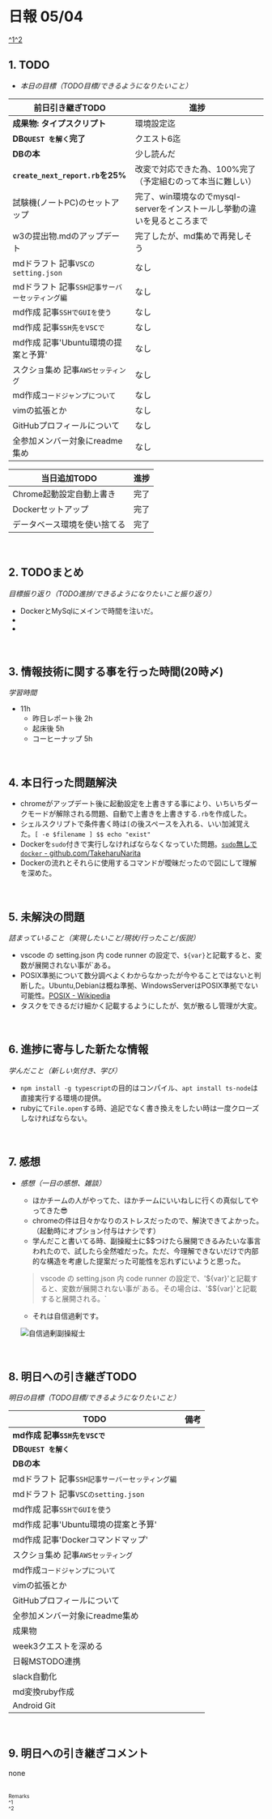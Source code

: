 # 日報 05/04
[^1](#remarks)[^2](#remarks)


## 1. TODO

- *本日の目標（TODO目標/できるようになりたいこと）*

|前日引き継ぎTODO|進捗|
|-|-|
|**成果物: タイプスクリプト**                   |環境設定迄|
|**DB`QUEST を解く`完了**                       |クエスト6迄|
|**DBの本**                                     |少し読んだ|
|**`create_next_report.rb`を25%**               |改変で対応できた為、100%完了（予定組むのって本当に難しい）|
|試験機(ノートPC)のセットアップ                 |完了、win環境なのでmysql-serverをインストールし挙動の違いを見るところまで|
|w3の提出物.mdのアップデート                    |完了したが、md集めで再発しそう|
|mdドラフト 記事`VSCのsetting.json`             |なし|
|mdドラフト 記事`SSH記事サーバーセッティング編` |なし|
|md作成 記事`SSHでGUIを使う`                    |なし|
|md作成 記事`SSH先をVSCで`                      |なし|
|md作成 記事'Ubuntu環境の提案と予算'            |なし|
|スクショ集め 記事`AWSセッティング`             |なし|
|md作成`コードジャンプについて`                 |なし|
|vimの拡張とか                                  |なし|
|GitHubプロフィールについて                     |なし|
|全参加メンバー対象にreadme集め                 |なし|


|当日追加TODO|進捗|
|-|-|
|Chrome起動設定自動上書き         |完了|
|Dockerセットアップ               |完了|
|データベース環境を使い捨てる     |完了|


<br>

## 2. TODOまとめ
*目標振り返り（TODO進捗/できるようになりたいこと振り返り）*

  - DockerとMySqlにメインで時間を注いだ。
  - 
  - 

<br>


## 3. 情報技術に関する事を行った時間(20時〆)

*学習時間*

  - 11h
    - 昨日レポート後 2h
    - 起床後 5h
    - コーヒーナップ 5h


<br>


## 4. 本日行った問題解決

  - chromeがアップデート後に起動設定を上書きする事により、いちいちダークモードが解除される問題、自動で上書きを上書きする`.rb`を作成した。
  - シェルスクリプトで条件書く時は`[`の後スペースを入れる、いい加減覚えた。`[ -e $filename ] $$ echo "exist"`
  - Dockerを`sudo`付きで実行しなければならなくなっていた問題。[`sudo`無しで`docker` - github.com/TakeharuNarita](https://github.com/TakeharuNarita/tipics/blob/main/sudo_docker.md)
  - Dockerの流れとそれらに使用するコマンドが曖昧だったので図にして理解を深めた。


<br>


## 5. 未解決の問題
*詰まっていること（実現したいこと/現状/行ったこと/仮説）*

  - vscode の setting.json 内 code runner の設定で、`${var}`と記載すると、変数が展開されない事が`ある。
  - POSIX準拠について数分調べよくわからなかったが今やることではないと判断した。Ubuntu,Debianは概ね準拠、WindowsServerはPOSIX準拠でない可能性。[POSIX - Wikipedia](https://ja.wikipedia.org/wiki/POSIX)
  - タスクをできるだけ細かく記載するようにしたが、気が散るし管理が大変。


<br>


## 6. 進捗に寄与した新たな情報
*学んだこと（新しい気付き、学び）*

  - `npm install -g typescript`の目的はコンパイル、`apt install ts-node`は直接実行する環境の提供。
  - rubyにて`File.open`する時、追記でなく書き換えをしたい時は一度クローズしなければならない。


<br>

## 7. 感想
- *感想（一日の感想、雑談）*

  - ほかチームの人がやってた、ほかチームにいいねしに行くの真似してやってきた😎
  - chromeの件は日々かなりのストレスだったので、解決できてよかった。（起動時にオプション付与はナシです）
  - 学んだこと書いてる時、副操縦士に$$つけたら展開できるみたいな事言われたので、試したら全然嘘だった。ただ、今理解できないだけで内部的な構造を考慮した提案だった可能性を忘れずにいようと思った。

  >vscode の setting.json 内 code runner の設定で、'${var}'と記載すると、変数が展開されない事が`ある。その場合は、'$${var}'と記載すると展開される。`
  - それは自信過剰です。

  ![自信過剰副操縦士](https://gyazo.com/b3889ab431394c19b39e17e363c7ce3d.png)

<br>


## 8. 明日への引き継ぎTODO
*明日の目標（TODO目標/できるようになりたいこと）*

|TODO|備考|
|-|-|
|**md作成 記事`SSH先をVSCで`**                 ||
|**DB`QUEST を解く`**                          ||
|**DBの本**                                    ||
|mdドラフト 記事`SSH記事サーバーセッティング編`||
|mdドラフト 記事`VSCのsetting.json`            ||
|md作成 記事`SSHでGUIを使う`                   ||
|md作成 記事'Ubuntu環境の提案と予算'           ||
|md作成 記事'Dockerコマンドマップ'             ||
|スクショ集め 記事`AWSセッティング`            ||
|md作成`コードジャンプについて`                ||
|vimの拡張とか                                 ||
|GitHubプロフィールについて                    ||
|全参加メンバー対象にreadme集め                ||
|成果物                                        ||
|week3クエストを深める                         ||
|日報MSTODO連携                                ||
|slack自動化                                   ||
|md変換ruby作成                                ||
|Android Git                                   ||

<!-- end -->

<br>


## 9. 明日への引き継ぎコメント

none


<br>


<span id="remarks" style="font-size:x-small">
  Remarks<br>
  ^1 <br>
  ^2 <br>
</span>


<br>

